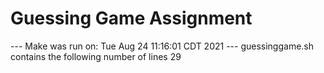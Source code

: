 # Guessing Game Assignment
 --- Make was run on:
Tue Aug 24 11:16:01 CDT 2021
 --- guessinggame.sh contains the following number of lines
29
